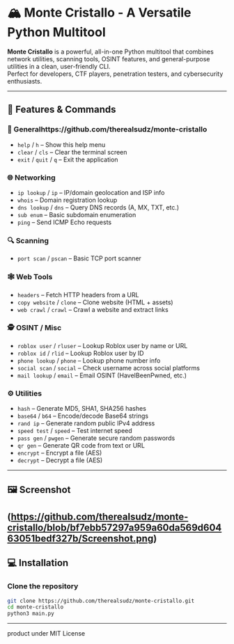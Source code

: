 # 🏔️ Monte Cristallo - A Versatile Python Multitool

**Monte Cristallo** is a powerful, all-in-one Python multitool that combines network utilities, scanning tools, OSINT features, and general-purpose utilities in a clean, user-friendly CLI.  
Perfect for developers, CTF players, penetration testers, and cybersecurity enthusiasts.

---

## 🚀 Features & Commands

### 📁 Generalhttps://github.com/therealsudz/monte-cristallo
- `help` / `h` – Show this help menu  
- `clear` / `cls` – Clear the terminal screen  
- `exit` / `quit` / `q` – Exit the application

### 🌐 Networking
- `ip lookup` / `ip` – IP/domain geolocation and ISP info  
- `whois` – Domain registration lookup  
- `dns lookup` / `dns` – Query DNS records (A, MX, TXT, etc.)  
- `sub enum` – Basic subdomain enumeration  
- `ping` – Send ICMP Echo requests

### 🔍 Scanning
- `port scan` / `pscan` – Basic TCP port scanner

### 🕸️ Web Tools
- `headers` – Fetch HTTP headers from a URL  
- `copy website` / `clone` – Clone website (HTML + assets)  
- `web crawl` / `crawl` – Crawl a website and extract links

### 🕵️ OSINT / Misc
- `roblox user` / `rluser` – Lookup Roblox user by name or URL  
- `roblox id` / `rlid` – Lookup Roblox user by ID  
- `phone lookup` / `phone` – Lookup phone number info  
- `social scan` / `social` – Check username across social platforms  
- `mail lookup` / `email` – Email OSINT (HaveIBeenPwned, etc.)

### ⚙️ Utilities
- `hash` – Generate MD5, SHA1, SHA256 hashes  
- `base64` / `b64` – Encode/decode Base64 strings  
- `rand ip` – Generate random public IPv4 address  
- `speed test` / `speed` – Test internet speed  
- `pass gen` / `pwgen` – Generate secure random passwords  
- `qr gen` – Generate QR code from text or URL  
- `encrypt` – Encrypt a file (AES)  
- `decrypt` – Decrypt a file (AES)

---
## 🖼️ Screenshot
(https://github.com/therealsudz/monte-cristallo/blob/bf7ebb57297a959a60da569d60463051bedf327b/Screenshot.png)
---

## 💻 Installation

### Clone the repository
```bash
git clone https://github.com/therealsudz/monte-cristallo.git
cd monte-cristallo
python3 main.py
```
---
product under MIT License
